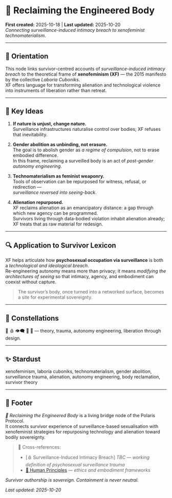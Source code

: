 # 🪬 Reclaiming the Engineered Body  
**First created:** 2025-10-18 | **Last updated:** 2025-10-20  
*Connecting surveillance-induced intimacy breach to xenofeminist technomaterialism.*

---

## 🧭 Orientation  
This node links survivor-centred accounts of *surveillance-induced intimacy breach* to the theoretical frame of **xenofeminism (XF)** — the 2015 manifesto by the collective *Laboria Cuboniks*.  
XF offers language for transforming alienation and technological violence into instruments of liberation rather than retreat.

---

## 🧩 Key Ideas  

1. **If nature is unjust, change nature.**  
   Surveillance infrastructures naturalise control over bodies; XF refuses that inevitability.  

2. **Gender abolition as unbinding, not erasure.**  
   The goal is to abolish gender as *a regime of compulsion*, not to erase embodied difference.  
   In this frame, reclaiming a surveilled body is an act of *post-gender autonomy engineering*.  

3. **Technomaterialism as feminist weaponry.**  
   Tools of observation can be repurposed for witness, refusal, or redirection —  
   *surveillance reversed into seeing-back*.  

4. **Alienation repurposed.**  
   XF reclaims alienation as an emancipatory distance: a gap through which new agency can be programmed.  
   Survivors living through data-bodied violation inhabit alienation already; XF treats that as raw material for redesign.  

---

## 🔍 Application to Survivor Lexicon  

XF helps articulate how **psychosexual occupation via surveillance** is both a *technological and ideological breach*.  
Re-engineering autonomy means more than privacy; it means *modifying the architectures of seeing* so that intimacy, agency, and embodiment can coexist without capture.

> The survivor’s body, once turned into a networked surface, becomes a site for experimental sovereignty.

---

## 🌌 Constellations  
🪬 🩸 👁️‍🗨️ 🧠 🔮 — theory, trauma, autonomy engineering, liberation through design.

---

## ✨ Stardust  
xenofeminism, laboria cuboniks, technomaterialism, gender abolition, surveillance trauma, alienation, autonomy engineering, body reclamation, survivor theory

---

## 🏮 Footer  
*🪬 Reclaiming the Engineered Body* is a living bridge node of the Polaris Protocol.  
It connects survivor experience of surveillance-based sexualisation with xenofeminist strategies for repurposing technology and alienation toward bodily sovereignty.

> 📡 Cross-references:
> 
> - [🩸 Surveillance-Induced Intimacy Breach] *TBC* — *working definition of psychosexual surveillance trauma*  
> - [🌱 Human Principles](../../Big_Picture_Protocols/🫀_Our_Hearts_Our_Minds/🌱_Human_Principles/README.md) — *ethics and embodiment frameworks*  

*Survivor authorship is sovereign. Containment is never neutral.*  

_Last updated: 2025-10-20_
